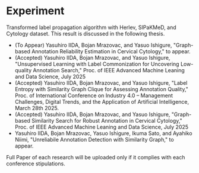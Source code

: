 # Experiment
Transformed label propagation algorithm with Herlev, SIPaKMeD, and Cytology dataset.
This result is discussed in the following thesis.

- (To Appear) Yasuhiro IIDA, Bojan Mrazovac, and Yasuo Ishigure, "Graph-based Annotation Reliability Estimation in Cervical Cytology," to appear.
- (Accepted) Yasuhiro IIDA, Bojan Mrazovac, and Yasuo Ishigure, "Unsupervised Learning with Label Commonization for Uncovering Low-quality Annotation Search,"  Proc. of IEEE Advanced Machine Leaning and Data Science, July 2025 
- (Accepted) Yasuhiro IIDA, Bojan Mrazovac, and Yasuo Ishigure, "Label Entropy with Similarity Graph Clique for Assessing Annotation Quality,"
     Proc. of International Conference on Industry 4.0 – Management Challenges, Digital Trends, and the Application of Artificial Intelligence, March 28th 2025.
- (Accepted) Yasuhiro IIDA, Bojan Mrazovac, and Yasuo Ishigure, "Graph-based Similarity Search for Robust Annotation in Cervical Cytology," Proc. of IEEE Advanced Machine Leaning and Data Science, July 2025 
- Yasuhiro IIDA, Bojan Mrazovac, Yasuo Ishigure, Ikuma Sato, and Ayahiko Niimi, "Unreliabile Annotation Detection with Similarity Graph," to appear.
  
Full Paper of each research will be uploaded only if it complies with each conference stipulations.
